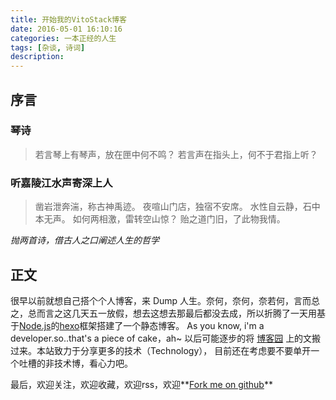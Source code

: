 ```yaml
---
title: 开始我的VitoStack博客
date: 2016-05-01 16:10:16
categories: 一本正经的人生
tags: [杂谈, 诗词]
description:
---
```

## 序言

### 琴诗

> 若言琴上有琴声，放在匣中何不鸣？
若言声在指头上，何不于君指上听？

<!--more-->
### 听嘉陵江水声寄深上人

> 凿岩泄奔湍，称古神禹迹。
夜喧山门店，独宿不安席。
水性自云静，石中本无声。
如何两相激，雷转空山惊？
贻之道门旧，了此物我情。

_抛两首诗，借古人之口阐述人生的哲学_

## 正文
很早以前就想自己搭个个人博客，来 Dump 人生。奈何，奈何，奈若何，言而总之，总而言之这几天五一放假，想去这想去那最后都没去成，所以折腾了一天用基于[Node.js](https://nodejs.org)的[hexo](https://hexo.io)框架搭建了一个静态博客。
As you know, i'm a developer.so..that's a piece of cake，ah~
以后可能逐步的将 [博客园](http://www.cnblogs.com/Vito2008/) 上的文搬过来。本站致力于分享更多的技术（Technology），
目前还在考虑要不要单开一个吐槽的非技术博，看心力吧。

最后，欢迎关注，欢迎收藏，欢迎rss，欢迎**[Fork me on github](https://github.com/Vito2015/code.vitostack.com)**
